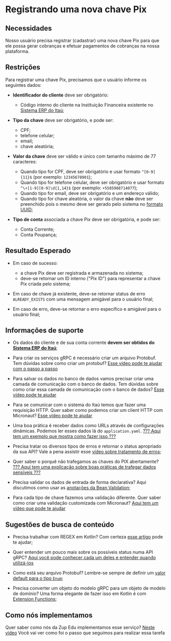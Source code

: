 # Registrando uma nova chave Pix

## Necessidades

Nosso usuário precisa registrar (cadastrar) uma nova chave Pix para que ele possa gerar cobranças e efetuar pagamentos de cobranças na nossa plataforma.
   
## Restrições

Para registrar uma chave Pix, precisamos que o usuário informe os seguintes dados:

- **Identificador do cliente** deve ser obrigatório:
   - Código interno do cliente na Instituição Financeira existente no [Sistema ERP do Itaú](http://localhost:9091/api/v1/private/contas/todas);

- **Tipo da chave** deve ser obrigatório, e pode ser:
    - CPF;
    - telefone celular;
    - email;
    - chave aleatória;

- **Valor da chave** deve ser válido e único com tamanho máximo de 77 caracteres:
    - Quando tipo for CPF, deve ser obrigatório e usar formato `^[0-9]{11}$` (por exemplo: `12345678901`);
    - Quando tipo for telefone celular, deve ser obrigatório e usar formato `^\+[1-9][0-9]\d{1,14}$` (por exemplo: `+5585988714077`);
    - Quando tipo for email, deve ser obrigatório e um endereço válido;
    - Quando tipo for chave aleatória, o valor da chave **não** deve ser preenchido pois o mesmo deve ser gerado pelo sistema no [formato UUID](https://en.wikipedia.org/wiki/Universally_unique_identifier);

- **Tipo de conta** associada a chave Pix deve ser obrigatória, e pode ser:
    - Conta Corrente;
    - Conta Poupança;

## Resultado Esperado

- Em caso de sucesso:
   - a chave Pix deve ser registrada e armazenada no sistema;
   - deve-se retornar um ID interno ("Pix ID") para representar a chave Pix criada pelo sistema;

- Em caso de chave já existente, deve-se retornar status de erro `ALREADY_EXISTS` com uma mensagem amigável para o usuário final;

- Em caso de erro, deve-se retornar o erro específico e amigável para o usuário final;

## Informações de suporte

- Os dados do cliente e de sua conta corrente **devem ser obtidos do [Sistema ERP do Itaú](http://localhost:9091/swagger-ui/index.html?configUrl=/v3/api-docs/swagger-config#/)**; 

- Para criar os serviços gRPC é necessário criar um arquivo Protobuf. Tem dúvidas sobre como criar um protobuf? [Esse vídeo pode te ajudar com o passo a passo](https://www.youtube.com/watch?v=Rd7sLrPKDGM&feature=youtu.be)

- Para salvar os dados no banco de dados vamos precisar criar uma camada de comunicação com o banco de dados. Tem dúvidas sobre como criar essa camada de comunicação com o banco de dados? [Esse vídeo pode te ajudar](https://www.youtube.com/watch?v=pWu2mqaKFEc&feature=youtu.be)

- Para se comunicar com o sistema do Itaú temos que fazer uma requisição HTTP. Quer saber como podemos criar um client HTTP com Micronaut? [Esse vídeo pode te ajudar](https://www.youtube.com/watch?v=9nPRHbToxAc&feature=youtu.be)

- Uma boa prática é receber dados como URLs através de configurações dinâmicas. Podemos ler esses dados lá do `application.yaml`. [??? Aqui tem um exemplo que mostra como fazer isso ???]()

- Precisa tratar os diversos tipos de erros e retornar o status apropriado da sua API? Vale a pena assistir esse [vídeo sobre tratamento de erros](https://www.youtube.com/watch?v=bIuEINzEmKs&feature=youtu.be);

- Quer saber o porquê não trafegamos as chaves do PIX abertamente? [??? Aqui tem uma explicação sobre boas práticas de trafegar dados sensíveis ???]()

- Precisa validar os dados de entrada de forma declarativa? Aqui discutimos como usar as [anotações da Bean Validation](https://www.youtube.com/watch?v=Vw1uB_8EeX4&feature=youtu.be);
  
- Para cada tipo de chave fazemos uma validação diferente. Quer saber como criar uma validação customizada com Micronaut? [Aqui tem um vídeo que pode te ajudar](https://www.youtube.com/watch?v=UCHFApcJVW0&feature=youtu.be)

## Sugestões de busca de conteúdo

- Precisa trabalhar com REGEX em Kotlin? Com certeza [esse artigo](https://www.baeldung.com/kotlin/regular-expressions) pode te ajudar;

- Quer entender um pouco mais sobre os possíveis status numa API gRPC? [Aqui você pode conhecer cada um deles e entender quando utilizá-los](https://developers.google.com/maps-booking/reference/grpc-api/status_codes)
  
- Como está seu arquivo Protobuf? Lembre-se sempre de definir um [valor default para o tipo `Enum`](https://developers.google.com/protocol-buffers/docs/proto3#enum);

- Precisa converter um objeto do modelo gRPC para um objeto de modelo de domínio? Uma forma elegante de fazer isso em Kotlin é com [Extension Functions](https://medium.com/collabcode/adicionando-extension-functions-no-kotlin-17092afbe0c3);

## Como nós implementamos
Quer saber como nós da Zup Edu implementamos esse serviço? [Neste vídeo](https://www.youtube.com/watch?v=62872eBIMxE&feature=youtu.be) Você vai ver como foi o passo que seguimos para realizar essa tarefa

